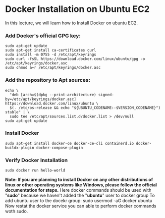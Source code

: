 # Docker Installation on Ubuntu EC2

In this lecture, we will learn how to Install Docker on ubuntu EC2.

### Add Docker's official GPG key:
```
sudo apt-get update
sudo apt-get install ca-certificates curl
sudo install -m 0755 -d /etc/apt/keyrings
sudo curl -fsSL https://download.docker.com/linux/ubuntu/gpg -o /etc/apt/keyrings/docker.asc
sudo chmod a+r /etc/apt/keyrings/docker.asc
```

### Add the repository to Apt sources:
```
echo \
  "deb [arch=$(dpkg --print-architecture) signed-by=/etc/apt/keyrings/docker.asc] https://download.docker.com/linux/ubuntu \
  $(. /etc/os-release && echo "${UBUNTU_CODENAME:-$VERSION_CODENAME}") stable" | \
  sudo tee /etc/apt/sources.list.d/docker.list > /dev/null
sudo apt-get update
```

### Install Docker

```
sudo apt-get install docker-ce docker-ce-cli containerd.io docker-buildx-plugin docker-compose-plugin
```

### Verify Docker Installation

```
sudo docker run hello-world
```

**Note: If you are planning to install Docker on any other distributions of linux or other operating systems like Windows, please follow the official documentation for steps.**
Here docker commands should be used with "**sudo**" because we haven't added the "**ubuntu**" user to docker group
To add ubuntu user to the docekr group:
sudo usermod -aG docker ubuntu
Now restat the docker service you can able to perform docker commands woth sudo.
